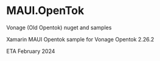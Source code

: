 # MAUI.OpenTok
Vonage (Old Opentok) nuget and samples

Xamarin MAUI Opentok sample for Vonage Opentok 2.26.2

ETA February 2024
